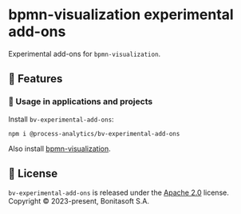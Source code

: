 # bpmn-visualization experimental add-ons

Experimental add-ons for `bpmn-visualization`.


## 🎨 Features




### 📌 Usage in applications and projects

Install `bv-experimental-add-ons`:
```shell script
npm i @process-analytics/bv-experimental-add-ons
```

Also install [bpmn-visualization](https://github.com/process-analytics/bpmn-visualization-js/).


## 📃 License

`bv-experimental-add-ons` is released under the [Apache 2.0](LICENSE) license.  
Copyright &copy; 2023-present, Bonitasoft S.A.
